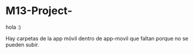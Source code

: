 # M13-Project-
hola :)

Hay carpetas de la app móvil dentro de app-movil que faltan porque no se pueden subir.
